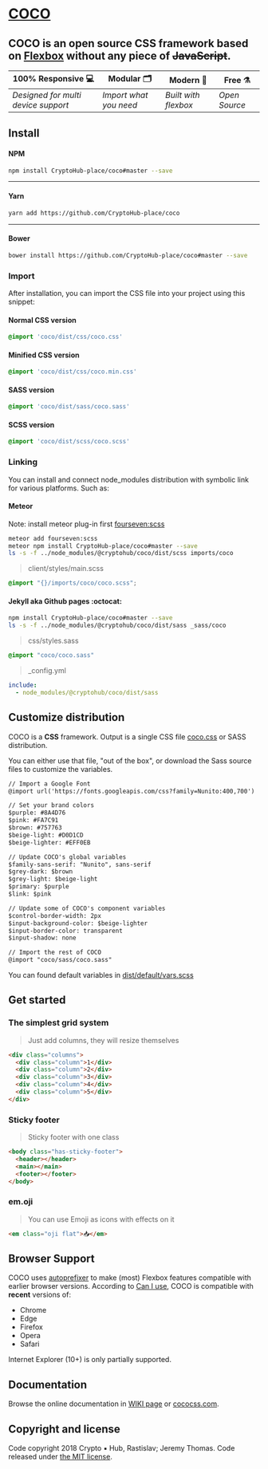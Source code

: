 # [COCO](https://cococss.com)

## **COCO** is an open source CSS framework based on [Flexbox](https://developer.mozilla.org/en-US/docs/Web/CSS/CSS_Flexible_Box_Layout/Using_CSS_flexible_boxes) without any piece of ~~JavaScript~~.

100% Responsive 💻 | Modular 🗂 | Modern 💈 | Free ⚗️
--- | --- | --- | ---
*Designed for multi device support* | *Import what you need* | *Built with flexbox* | *Open Source*

## Install

#### NPM

```sh
npm install CryptoHub-place/coco#master --save
```

---

#### Yarn

```sh
yarn add https://github.com/CryptoHub-place/coco
```

---

#### Bower

```sh
bower install https://github.com/CryptoHub-place/coco#master --save
```

### Import
After installation, you can import the CSS file into your project using this snippet:

#### Normal CSS version
```css
@import 'coco/dist/css/coco.css'
```

#### Minified CSS version
```css
@import 'coco/dist/css/coco.min.css'
```

#### SASS version
```css
@import 'coco/dist/sass/coco.sass'
```

#### SCSS version
```css
@import 'coco/dist/scss/coco.scss'
```
### Linking
You can install and connect node_modules distribution with symbolic link for various platforms. Such as:

#### Meteor
Note: install meteor plug-in first [fourseven:scss](https://atmospherejs.com/fourseven/scss)
```sh
meteor add fourseven:scss
meteor npm install CryptoHub-place/coco#master --save
ls -s -f ../node_modules/@cryptohub/coco/dist/scss imports/coco
```
> client/styles/main.scss
```css
@import "{}/imports/coco/coco.scss";
```

#### Jekyll aka Github pages :octocat:
```sh
npm install CryptoHub-place/coco#master --save
ls -s -f ../node_modules/@cryptohub/coco/dist/sass _sass/coco
```
> css/styles.sass
```css
@import "coco/coco.sass"
```
> \_config.yml
```yaml
include:
  - node_modules/@cryptohub/coco/dist/sass
```

## Customize distribution

COCO is a **CSS** framework. Output is a single CSS file [coco.css](https://github.com/CryptoHub-place/coco/blob/master/dist/css/coco.css) or SASS distribution.

You can either use that file, "out of the box", or download the Sass source files to customize the variables.

```html
// Import a Google Font
@import url('https://fonts.googleapis.com/css?family=Nunito:400,700')

// Set your brand colors
$purple: #8A4D76
$pink: #FA7C91
$brown: #757763
$beige-light: #D0D1CD
$beige-lighter: #EFF0EB

// Update COCO's global variables
$family-sans-serif: "Nunito", sans-serif
$grey-dark: $brown
$grey-light: $beige-light
$primary: $purple
$link: $pink

// Update some of COCO's component variables
$control-border-width: 2px
$input-background-color: $beige-lighter
$input-border-color: transparent
$input-shadow: none

// Import the rest of COCO
@import "coco/sass/coco.sass"
```

You can found default variables in [dist/default/vars.scss](https://github.com/CryptoHub-place/coco/blob/master/dist/default/vars.scss)

## Get started

### The simplest grid system
> Just add columns, they will resize themselves

```html
<div class="columns">
  <div class="column">1</div>
  <div class="column">2</div>
  <div class="column">3</div>
  <div class="column">4</div>
  <div class="column">5</div>
</div>
```
### Sticky footer
> Sticky footer with one class

```html
<body class="has-sticky-footer">
  <header></header>
  <main></main>
  <footer></footer>
</body>
```

### em.oji
> You can use Emoji as icons with effects on it

```html
<em class="oji flat">📥</em>
```

## Browser Support

COCO uses [autoprefixer](https://github.com/postcss/autoprefixer) to make (most) Flexbox features compatible with earlier browser versions. According to [Can I use](https://caniuse.com/#feat=flexbox), COCO is compatible with **recent** versions of:

* Chrome
* Edge
* Firefox
* Opera
* Safari

Internet Explorer (10+) is only partially supported.

## Documentation

Browse the online documentation in [WIKI page](https://github.com/CryptoHub-place/coco/wiki) or [cococss.com](https://cococss.com).

## Copyright and license

Code copyright 2018 Crypto ▪ Hub, Rastislav; Jeremy Thomas. Code released under [the MIT license](https://github.com/CryptoHub-place/coco/blob/master/LICENSE).
